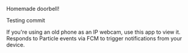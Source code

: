 Homemade doorbell!

Testing commit

If you're using an old phone as an IP webcam, use this app to view it.
Responds to Particle events via FCM to trigger notifications from your device.
